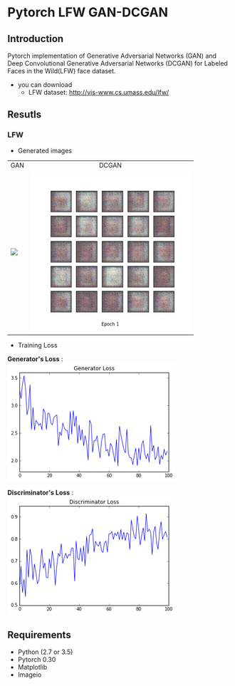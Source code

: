 # Pytorch LFW GAN-DCGAN

## Introduction
Pytorch implementation of Generative Adversarial Networks (GAN) and Deep Convolutional Generative Adversarial Networks (DCGAN) for Labeled Faces in the Wild(LFW) face dataset.

* you can download
  - LFW dataset: http://vis-www.cs.umass.edu/lfw/


## Resutls
### LFW
* Generated images

<table align='center'>
<tr align='center'>
<td> GAN</td>
<td> DCGAN</td>
</tr>
<tr>
<td><img src = 'LFW_GAN_results/GAN_animation.gif'>
<td><img src = 'LFW_DCGAN_results/DCGAN_animation.gif'>
</tr>
</table>

* Training Loss

**Generator's Loss** :     ![gen-loss](/results/g_loss.png)

**Discriminator's Loss** : ![disc-loss](/results/d_loss.png)

## Requirements

 - Python (2.7 or 3.5)
 - Pytorch 0.30
 - Matplotlib
 - Imageio



